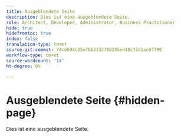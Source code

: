 ```yaml
---
title: Ausgeblendete Seite
description: Dies ist eine ausgeblendete Seite.
role: Architect, Developer, Administrator, Business Practitioner
hide: true
hidefromtoc: true
index: false
translation-type: tm+mt
source-git-commit: 74cbb94c35e7b62332f88245ed48c72d1ac07796
workflow-type: tm+mt
source-wordcount: '14'
ht-degree: 0%

---
```



# Ausgeblendete Seite {#hidden-page}

Dies ist eine ausgeblendete Seite.
